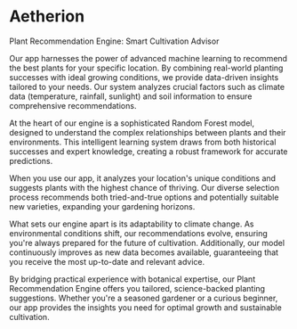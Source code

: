 # Aetherion
Plant Recommendation Engine: Smart Cultivation Advisor

Our app harnesses the power of advanced machine learning to recommend the best plants for your specific location. By combining real-world planting successes with ideal growing conditions, we provide data-driven insights tailored to your needs. Our system analyzes crucial factors such as climate data (temperature, rainfall, sunlight) and soil information to ensure comprehensive recommendations.

At the heart of our engine is a sophisticated Random Forest model, designed to understand the complex relationships between plants and their environments. This intelligent learning system draws from both historical successes and expert knowledge, creating a robust framework for accurate predictions.

When you use our app, it analyzes your location's unique conditions and suggests plants with the highest chance of thriving. Our diverse selection process recommends both tried-and-true options and potentially suitable new varieties, expanding your gardening horizons.

What sets our engine apart is its adaptability to climate change. As environmental conditions shift, our recommendations evolve, ensuring you're always prepared for the future of cultivation. Additionally, our model continuously improves as new data becomes available, guaranteeing that you receive the most up-to-date and relevant advice.

By bridging practical experience with botanical expertise, our Plant Recommendation Engine offers you tailored, science-backed planting suggestions. Whether you're a seasoned gardener or a curious beginner, our app provides the insights you need for optimal growth and sustainable cultivation.
